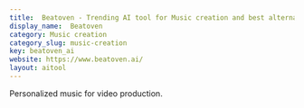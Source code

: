 ```yaml
---
title:  Beatoven - Trending AI tool for Music creation and best alternatives
display_name:  Beatoven
category: Music creation
category_slug: music-creation
key: beatoven_ai
website: https://www.beatoven.ai/
layout: aitool
---
```


Personalized music for video production.

